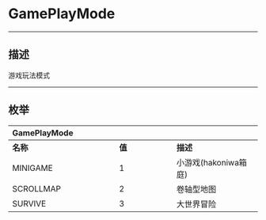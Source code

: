 # GamePlayMode

------------------------------------------------------------------------------------------
## 描述

游戏玩法模式

------------------------------------------------------------------------------------------
## 枚举

|<div style="width:200px">GamePlayMode</div>|<div style="width:100px"></div>|<div style="width:100px"></div>|
|:---|:---|:---|
|**名称**|**值**|**描述**|
|MINIGAME|1|小游戏(hakoniwa箱庭)|
|SCROLLMAP|2|卷轴型地图|
|SURVIVE|3|大世界冒险|
